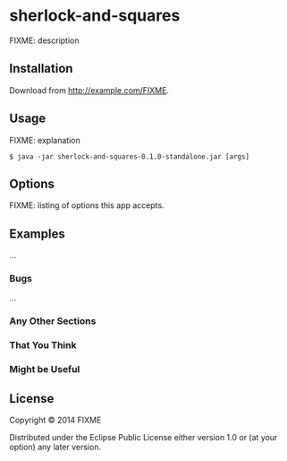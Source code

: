 # sherlock-and-squares

FIXME: description

## Installation

Download from http://example.com/FIXME.

## Usage

FIXME: explanation

    $ java -jar sherlock-and-squares-0.1.0-standalone.jar [args]

## Options

FIXME: listing of options this app accepts.

## Examples

...

### Bugs

...

### Any Other Sections
### That You Think
### Might be Useful

## License

Copyright © 2014 FIXME

Distributed under the Eclipse Public License either version 1.0 or (at
your option) any later version.
